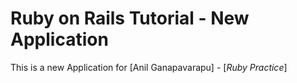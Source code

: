 # Ruby on Rails Tutorial - New Application

This is a new Application for [Anil Ganapavarapu] - [*Ruby Practice*] 


